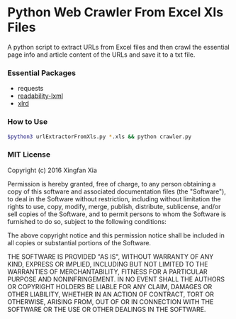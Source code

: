 # Python Web Crawler From Excel Xls Files

A python script to extract URLs from Excel files and then crawl the essential page info and article content of the URLs and save it to a txt file.

### Essential Packages

- requests
- [readability-lxml](https://github.com/buriy/python-readability)
- [xlrd](https://github.com/python-excel/xlrd)

### How to Use

```bash
$python3 urlExtractorFromXls.py *.xls && python crawler.py
```

### MIT License

Copyright (c) 2016 Xingfan Xia

Permission is hereby granted, free of charge, to any person obtaining a copy
of this software and associated documentation files (the "Software"), to deal
in the Software without restriction, including without limitation the rights
to use, copy, modify, merge, publish, distribute, sublicense, and/or sell
copies of the Software, and to permit persons to whom the Software is
furnished to do so, subject to the following conditions:

The above copyright notice and this permission notice shall be included in all
copies or substantial portions of the Software.

THE SOFTWARE IS PROVIDED "AS IS", WITHOUT WARRANTY OF ANY KIND, EXPRESS OR
IMPLIED, INCLUDING BUT NOT LIMITED TO THE WARRANTIES OF MERCHANTABILITY,
FITNESS FOR A PARTICULAR PURPOSE AND NONINFRINGEMENT. IN NO EVENT SHALL THE
AUTHORS OR COPYRIGHT HOLDERS BE LIABLE FOR ANY CLAIM, DAMAGES OR OTHER
LIABILITY, WHETHER IN AN ACTION OF CONTRACT, TORT OR OTHERWISE, ARISING FROM,
OUT OF OR IN CONNECTION WITH THE SOFTWARE OR THE USE OR OTHER DEALINGS IN THE
SOFTWARE.